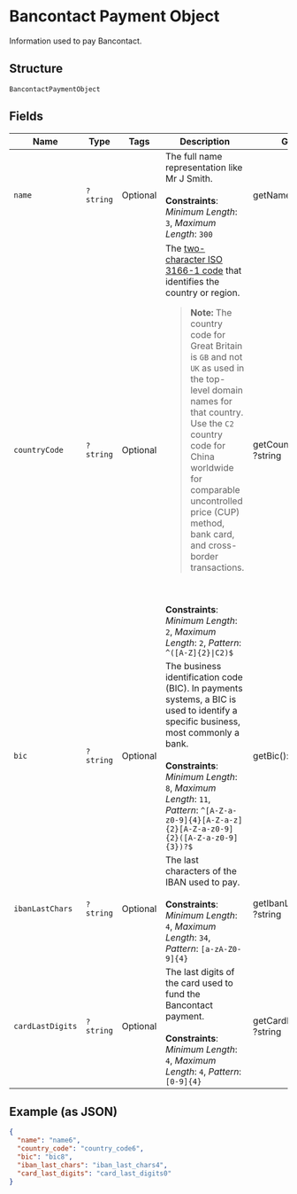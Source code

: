 
# Bancontact Payment Object

Information used to pay Bancontact.

## Structure

`BancontactPaymentObject`

## Fields

| Name | Type | Tags | Description | Getter | Setter |
|  --- | --- | --- | --- | --- | --- |
| `name` | `?string` | Optional | The full name representation like Mr J Smith.<br><br>**Constraints**: *Minimum Length*: `3`, *Maximum Length*: `300` | getName(): ?string | setName(?string name): void |
| `countryCode` | `?string` | Optional | The [two-character ISO 3166-1 code](/api/rest/reference/country-codes/) that identifies the country or region.<blockquote><strong>Note:</strong> The country code for Great Britain is <code>GB</code> and not <code>UK</code> as used in the top-level domain names for that country. Use the `C2` country code for China worldwide for comparable uncontrolled price (CUP) method, bank card, and cross-border transactions.</blockquote><br><br>**Constraints**: *Minimum Length*: `2`, *Maximum Length*: `2`, *Pattern*: `^([A-Z]{2}\|C2)$` | getCountryCode(): ?string | setCountryCode(?string countryCode): void |
| `bic` | `?string` | Optional | The business identification code (BIC). In payments systems, a BIC is used to identify a specific business, most commonly a bank.<br><br>**Constraints**: *Minimum Length*: `8`, *Maximum Length*: `11`, *Pattern*: `^[A-Z-a-z0-9]{4}[A-Z-a-z]{2}[A-Z-a-z0-9]{2}([A-Z-a-z0-9]{3})?$` | getBic(): ?string | setBic(?string bic): void |
| `ibanLastChars` | `?string` | Optional | The last characters of the IBAN used to pay.<br><br>**Constraints**: *Minimum Length*: `4`, *Maximum Length*: `34`, *Pattern*: `[a-zA-Z0-9]{4}` | getIbanLastChars(): ?string | setIbanLastChars(?string ibanLastChars): void |
| `cardLastDigits` | `?string` | Optional | The last digits of the card used to fund the Bancontact payment.<br><br>**Constraints**: *Minimum Length*: `4`, *Maximum Length*: `4`, *Pattern*: `[0-9]{4}` | getCardLastDigits(): ?string | setCardLastDigits(?string cardLastDigits): void |

## Example (as JSON)

```json
{
  "name": "name6",
  "country_code": "country_code6",
  "bic": "bic8",
  "iban_last_chars": "iban_last_chars4",
  "card_last_digits": "card_last_digits0"
}
```

